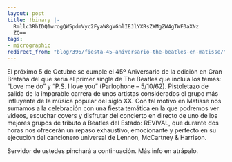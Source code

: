 ```yaml
---
layout: post
title: !binary |-
  Rmllc3RhIDQ1wrogQW5pdmVyc2FyaW8gVGhlIEJlYXRsZXMgZW4gTWF0aXNz
  ZQ==
tags:
- micrographic
redirect_from: "blog/396/fiesta-45-aniversario-the-beatles-en-matisse/"
---
```

El próximo 5 de Octubre se cumple el 45º Aniversario de la edición en Gran Bretaña del que sería el primer single de The Beatles que incluía los temas: “Love me do” y “P.S. I love you” (Parlophone – 5/10/62). Pistoletazo de salida de la imparable carrera de unos artistas considerados el grupo más influyente de la música popular del siglo XX.
Con tal motivo en Matisse nos sumamos a la celebración con una fiesta temática en la que podremos ver vídeos, escuchar covers y disfrutar del concierto en directo de uno de los mejores grupos de tributo a Beatles del Estado: REVIVAL, que durante dos horas nos ofrecerán un repaso exhaustivo, emocionante y perfecto en su ejecución del cancionero universal de Lennon, McCartney & Harrison.

Servidor de ustedes pinchará a continuación. Más info en atrápalo.

